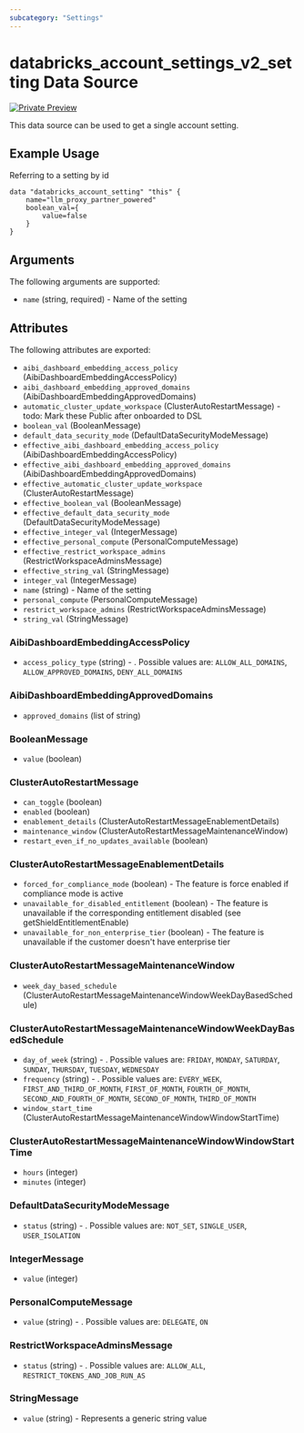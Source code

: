 ```yaml
---
subcategory: "Settings"
---
```

# databricks_account_settings_v2_setting Data Source
[![Private Preview](https://img.shields.io/badge/Release_Stage-Private_Preview-blueviolet)](https://docs.databricks.com/aws/en/release-notes/release-types)

This data source can be used to get a single account setting. 

## Example Usage
Referring to a setting by id

```hcl
data "databricks_account_setting" "this" {
    name="llm_proxy_partner_powered"
    boolean_val={
        value=false
    }
}
```

## Arguments
The following arguments are supported:
* `name` (string, required) - Name of the setting

## Attributes
The following attributes are exported:
* `aibi_dashboard_embedding_access_policy` (AibiDashboardEmbeddingAccessPolicy)
* `aibi_dashboard_embedding_approved_domains` (AibiDashboardEmbeddingApprovedDomains)
* `automatic_cluster_update_workspace` (ClusterAutoRestartMessage) - todo: Mark these Public after onboarded to DSL
* `boolean_val` (BooleanMessage)
* `default_data_security_mode` (DefaultDataSecurityModeMessage)
* `effective_aibi_dashboard_embedding_access_policy` (AibiDashboardEmbeddingAccessPolicy)
* `effective_aibi_dashboard_embedding_approved_domains` (AibiDashboardEmbeddingApprovedDomains)
* `effective_automatic_cluster_update_workspace` (ClusterAutoRestartMessage)
* `effective_boolean_val` (BooleanMessage)
* `effective_default_data_security_mode` (DefaultDataSecurityModeMessage)
* `effective_integer_val` (IntegerMessage)
* `effective_personal_compute` (PersonalComputeMessage)
* `effective_restrict_workspace_admins` (RestrictWorkspaceAdminsMessage)
* `effective_string_val` (StringMessage)
* `integer_val` (IntegerMessage)
* `name` (string) - Name of the setting
* `personal_compute` (PersonalComputeMessage)
* `restrict_workspace_admins` (RestrictWorkspaceAdminsMessage)
* `string_val` (StringMessage)

### AibiDashboardEmbeddingAccessPolicy
* `access_policy_type` (string) - . Possible values are: `ALLOW_ALL_DOMAINS`, `ALLOW_APPROVED_DOMAINS`, `DENY_ALL_DOMAINS`

### AibiDashboardEmbeddingApprovedDomains
* `approved_domains` (list of string)

### BooleanMessage
* `value` (boolean)

### ClusterAutoRestartMessage
* `can_toggle` (boolean)
* `enabled` (boolean)
* `enablement_details` (ClusterAutoRestartMessageEnablementDetails)
* `maintenance_window` (ClusterAutoRestartMessageMaintenanceWindow)
* `restart_even_if_no_updates_available` (boolean)

### ClusterAutoRestartMessageEnablementDetails
* `forced_for_compliance_mode` (boolean) - The feature is force enabled if compliance mode is active
* `unavailable_for_disabled_entitlement` (boolean) - The feature is unavailable if the corresponding entitlement disabled (see getShieldEntitlementEnable)
* `unavailable_for_non_enterprise_tier` (boolean) - The feature is unavailable if the customer doesn't have enterprise tier

### ClusterAutoRestartMessageMaintenanceWindow
* `week_day_based_schedule` (ClusterAutoRestartMessageMaintenanceWindowWeekDayBasedSchedule)

### ClusterAutoRestartMessageMaintenanceWindowWeekDayBasedSchedule
* `day_of_week` (string) - . Possible values are: `FRIDAY`, `MONDAY`, `SATURDAY`, `SUNDAY`, `THURSDAY`, `TUESDAY`, `WEDNESDAY`
* `frequency` (string) - . Possible values are: `EVERY_WEEK`, `FIRST_AND_THIRD_OF_MONTH`, `FIRST_OF_MONTH`, `FOURTH_OF_MONTH`, `SECOND_AND_FOURTH_OF_MONTH`, `SECOND_OF_MONTH`, `THIRD_OF_MONTH`
* `window_start_time` (ClusterAutoRestartMessageMaintenanceWindowWindowStartTime)

### ClusterAutoRestartMessageMaintenanceWindowWindowStartTime
* `hours` (integer)
* `minutes` (integer)

### DefaultDataSecurityModeMessage
* `status` (string) - . Possible values are: `NOT_SET`, `SINGLE_USER`, `USER_ISOLATION`

### IntegerMessage
* `value` (integer)

### PersonalComputeMessage
* `value` (string) - . Possible values are: `DELEGATE`, `ON`

### RestrictWorkspaceAdminsMessage
* `status` (string) - . Possible values are: `ALLOW_ALL`, `RESTRICT_TOKENS_AND_JOB_RUN_AS`

### StringMessage
* `value` (string) - Represents a generic string value